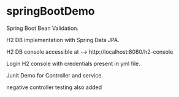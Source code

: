 # springBootDemo
Spring Boot Bean Validation.

H2 DB implementation with Spring Data JPA.

H2 DB console accessible at --> http://localhost:8080/h2-console

Login H2 console with credentials present in yml file.

Junit Demo for Controller and service.

negative controller testing also added